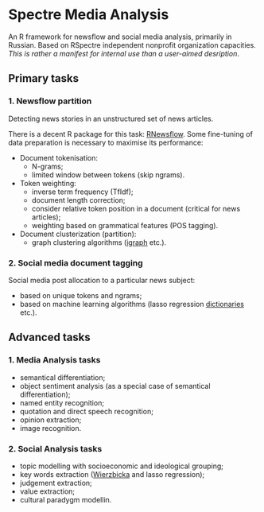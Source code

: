 # Spectre Media Analysis
An R framework for newsflow and social media analysis, primarily in Russian. Based on RSpectre independent nonprofit organization capacities. *This is rather a manifest for internal use than a user-aimed desription*.

## Primary tasks

### 1. Newsflow partition

Detecting news stories in an unstructured set of news articles.

There is a decent R package for this task: [RNewsflow](https://github.com/kasperwelbers/RNewsflow). Some fine-tuning of data preparation is necessary to maximise its performance:

* Document tokenisation:
  + N-grams;
  + limited window between tokens (skip ngrams).
* Token weighting:
  + inverse term frequency (TfIdf);
  + document length correction;
  + consider relative token position in a document (critical for news articles);
  + weighting based on grammatical features (POS tagging).
* Document clusterization (partition):
  + graph clustering algorithms ([igraph](https://igraph.org/r/) etc.).
  
### 2. Social media document tagging

Social media post allocation to a particular news subject:

* based on unique tokens and ngrams;
* based on machine learning algorithms (lasso regression [dictionaries](https://github.com/sfeuerriegel/SentimentAnalysis) etc.).

## Advanced tasks

### 1. Media Analysis tasks

* semantical differentiation;
* object sentiment analysis (as a special case of semantical differentiation);
* named entity recognition;
* quotation and direct speech recognition;
* opinion extraction;
* image recognition.

### 2. Social Analysis tasks

* topic modelling with socioeconomic and ideological grouping;
* key words extraction ([Wierzbicka](https://books.google.ru/books/about/Understanding_Cultures_Through_Their_Key.html?id=Un0bAQAAIAAJ&redir_esc=y) and lasso regression);
* judgement extraction;
* value extraction;
* cultural paradygm modellin.
